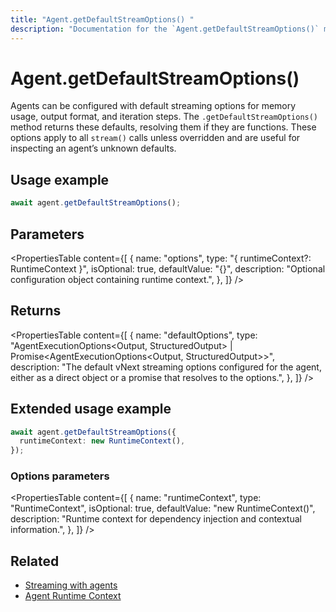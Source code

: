 ```yaml
---
title: "Agent.getDefaultStreamOptions() "
description: "Documentation for the `Agent.getDefaultStreamOptions()` method in Mastra agents, which retrieves the default options used for stream calls."
---
```


# Agent.getDefaultStreamOptions()

Agents can be configured with default streaming options for memory usage, output format, and iteration steps. The `.getDefaultStreamOptions()` method returns these defaults, resolving them if they are functions. These options apply to all `stream()` calls unless overridden and are useful for inspecting an agent’s unknown defaults.

## Usage example

```typescript copy
await agent.getDefaultStreamOptions();
```

## Parameters

<PropertiesTable
content={[
{
name: "options",
type: "{ runtimeContext?: RuntimeContext }",
isOptional: true,
defaultValue: "{}",
description: "Optional configuration object containing runtime context.",
},
]}
/>

## Returns

<PropertiesTable
content={[
{
name: "defaultOptions",
type: "AgentExecutionOptions<Output, StructuredOutput> | Promise<AgentExecutionOptions<Output, StructuredOutput>>",
description: "The default vNext streaming options configured for the agent, either as a direct object or a promise that resolves to the options.",
},
]}
/>

## Extended usage example

```typescript copy
await agent.getDefaultStreamOptions({
  runtimeContext: new RuntimeContext(),
});
```

### Options parameters

<PropertiesTable
content={[
{
name: "runtimeContext",
type: "RuntimeContext",
isOptional: true,
defaultValue: "new RuntimeContext()",
description: "Runtime context for dependency injection and contextual information.",
},
]}
/>

## Related

- [Streaming with agents](/docs/streaming/overview#streaming-with-agents)
- [Agent Runtime Context](/docs/server-db/runtime-context)
